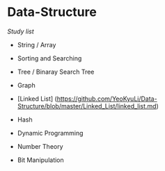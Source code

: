 # Data-Structure 

*Study list*
  * String / Array
  * Sorting and Searching
  * Tree / Binaray Search Tree
  * Graph
  * [Linked List] (https://github.com/YeoKyuLi/Data-Structure/blob/master/Linked_List/linked_list.md)
  * Hash
  * Dynamic Programming

  * Number Theory

  * Bit Manipulation
